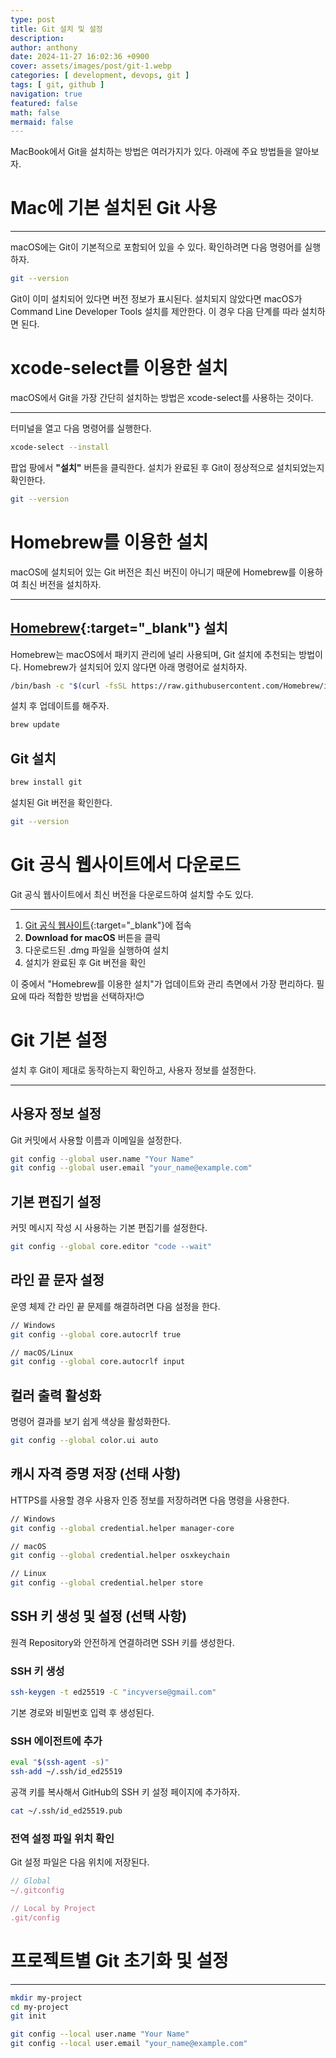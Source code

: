 ```yaml
---
type: post
title: Git 설치 및 설정
description:
author: anthony
date: 2024-11-27 16:02:36 +0900
cover: assets/images/post/git-1.webp
categories: [ development, devops, git ]
tags: [ git, github ]
navigation: true
featured: false
math: false
mermaid: false
---
```


MacBook에서 Git을 설치하는 방법은 여러가지가 있다. 아래에 주요 방법들을 알아보자.

# Mac에 기본 설치된 Git 사용

---

macOS에는 Git이 기본적으로 포함되어 있을 수 있다. 확인하려면 다음 명령어를 실행하자.

```bash
git --version
```

Git이 이미 설치되어 있다면 버전 정보가 표시된다. 설치되지 않았다면 macOS가 Command Line Developer Tools 설치를 제안한다. 이 경우 다음 단계를
따라 설치하면 된다.

# xcode-select를 이용한 설치

macOS에서 Git을 가장 간단히 설치하는 방법은 xcode-select를 사용하는 것이다.

---

터미널을 열고 다음 명령어를 실행한다.

```bash
xcode-select --install
```

팝업 팡에서 **"설치"** 버튼을 클릭한다. 설치가 완료된 후 Git이 정상적으로 설치되었는지 확인한다.

```bash
git --version
```

# Homebrew를 이용한 설치

macOS에 설치되어 있는 Git 버전은 최신 버진이 아니기 때문에 Homebrew를 이용하여 최신 버전을 설치하자.

---

## [Homebrew][homebrew]{:target="_blank"} 설치

Homebrew는 macOS에서 패키지 관리에 널리 사용되며, Git 설치에 추천되는 방법이다. Homebrew가 설치되어 있지 않다면 아래 명령어로 설치하자.

```bash
/bin/bash -c "$(curl -fsSL https://raw.githubusercontent.com/Homebrew/install/HEAD/install.sh)"
```

설치 후 업데이트를 해주자.

```bash
brew update
```

## Git 설치

```bash
brew install git
```

설치된 Git 버전을 확인한다.

```bash
git --version
```

# Git 공식 웹사이트에서 다운로드

Git 공식 웹사이트에서 최신 버전을 다운로드하여 설치할 수도 있다.

---

1. [Git 공식 웹사이트][git]{:target="_blank"}에 접속
2. **Download for macOS** 버튼을 클릭
3. 다운로드된 .dmg 파일을 실행하여 설치
4. 설치가 완료된 후 Git 버전을 확인

이 중에서 "Homebrew를 이용한 설치"가 업데이트와 관리 측면에서 가장 편리하다. 필요에 따라 적합한 방법을 선택하자!😊

# Git 기본 설정

설치 후 Git이 제대로 동작하는지 확인하고, 사용자 정보를 설정한다.

---

## 사용자 정보 설정

Git 커밋에서 사용할 이름과 이메일을 설정한다.

```bash
git config --global user.name "Your Name"
git config --global user.email "your_name@example.com"
```

## 기본 편집기 설정

커밋 메시지 작성 시 사용하는 기본 편집기를 설정한다.

```bash
git config --global core.editor "code --wait"
```

## 라인 끝 문자 설정

운영 체제 간 라인 끝 문제를 해결하려면 다음 설정을 한다.

```bash
// Windows
git config --global core.autocrlf true

// macOS/Linux
git config --global core.autocrlf input
```

## 컬러 출력 활성화

명령어 결과를 보기 쉽게 색상을 활성화한다.

```bash
git config --global color.ui auto
```

## 캐시 자격 증명 저장 (선태 사항)

HTTPS를 사용할 경우 사용자 인증 정보를 저장하려면 다음 명령을 사용한다.

```bash
// Windows
git config --global credential.helper manager-core

// macOS
git config --global credential.helper osxkeychain

// Linux
git config --global credential.helper store
```

## SSH 키 생성 및 설정 (선택 사항)

원격 Repository와 안전하게 연결하려면 SSH 키를 생성한다.

### SSH 키 생성

```bash
ssh-keygen -t ed25519 -C "incyverse@gmail.com"
```

기본 경로와 비밀번호 입력 후 생성된다.

### SSH 에이전트에 추가

```bash
eval "$(ssh-agent -s)"
ssh-add ~/.ssh/id_ed25519
```

공객 키를 복사해서 GitHub의 SSH 키 설정 페이지에 추가하자.

```bash
cat ~/.ssh/id_ed25519.pub
```

### 전역 설정 파일 위치 확인

Git 설정 파일은 다음 위치에 저장된다.

```javascript
// Global
~/.gitconfig

// Local by Project
.git/config
```

# 프로젝트별 Git 초기화 및 설정

---

```bash
mkdir my-project
cd my-project
git init

git config --local user.name "Your Name"
git config --local user.email "your_name@example.com"
```

[homebrew]: https://brew.sh/
[git]: https://git-scm.com/
